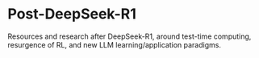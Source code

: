 # Post-DeepSeek-R1
Resources and research after DeepSeek-R1, around test-time computing, resurgence of RL, and new LLM learning/application paradigms.
